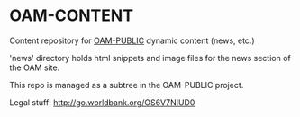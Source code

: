 OAM-CONTENT
===========

Content repository for [OAM-PUBLIC](https://github.com/spatialdev/OAM-PUBLIC) dynamic content (news, etc.)

'news' directory holds html snippets and image files for the news section of the OAM site.


This repo is managed as a subtree in the OAM-PUBLIC project.

Legal stuff: http://go.worldbank.org/OS6V7NIUD0
